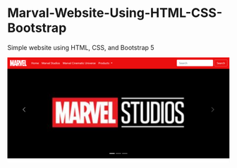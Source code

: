 # Marval-Website-Using-HTML-CSS-Bootstrap
Simple website using HTML, CSS, and Bootstrap 5

![alt text](./img/Screenshot%202023-07-16%20180409.png)